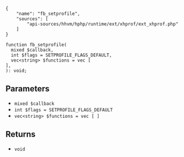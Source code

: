 ``` yamlmeta
{
    "name": "fb_setprofile",
    "sources": [
        "api-sources/hhvm/hphp/runtime/ext/xhprof/ext_xhprof.php"
    ]
}
```




``` Hack
function fb_setprofile(
  mixed $callback,
  int $flags = SETPROFILE_FLAGS_DEFAULT,
  vec<string> $functions = vec [
],
): void;
```




## Parameters




+ ` mixed $callback `
+ ` int $flags = SETPROFILE_FLAGS_DEFAULT `
+ ` vec<string> $functions = vec [ ] `




## Returns




* ` void `
<!-- HHAPIDOC -->
